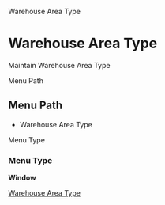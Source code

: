 
Warehouse Area Type
# Warehouse Area Type


Maintain Warehouse Area Type

Menu Path
## Menu Path



- Warehouse Area Type

Menu Type
### Menu Type

**Window**


[Warehouse Area Type](../../window-warehouse-area-type.md)